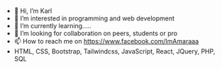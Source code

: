 - 👋 Hi, I’m Karl
- 👀 I’m interested in programming and web development
- 🌱 I’m currently learning.....
- 💞️ I’m looking for collaboration on peers, students or pro
- 📫 How to reach me on https://www.facebook.com/ImAmaraaa
- HTML, CSS, Bootstrap, Tailwindcss, JavaScript, React, JQuery, PHP, SQL

<!---
Krfd/Krfd is a ✨ special ✨ repository because its `README.md` (this file) appears on your GitHub profile.
You can click the Preview link to take a look at your changes.
--->
